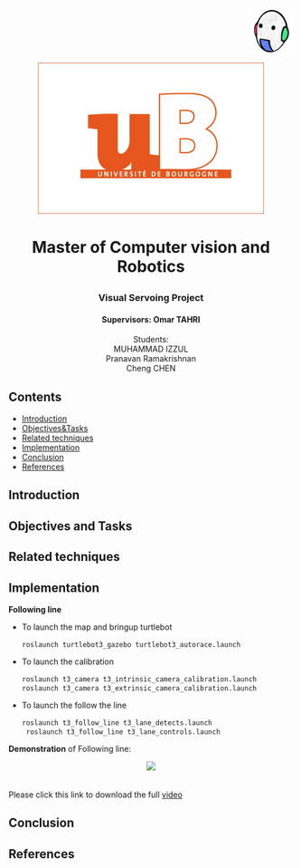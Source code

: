 <p align="right">  
   <img src = "images/vibot.png" width = 80>
</p >

<p align="center">  
   <img src = "images/ub.png" width = 400>
</p >

# <p align="center">Master of Computer vision and Robotics</p >   
<h3 align="center">Visual Servoing Project</h3> 

   
<h4 align="center"> 
Supervisors: Omar TAHRI
</h4> 

<p align="center">                       
Students: <br>  
 MUHAMMAD IZZUL<br> Pranavan Ramakrishnan<br> Cheng CHEN
</p>

## Contents
- [Introduction](#introduction)
- [Objectives&Tasks](#Objectives-and-Tasks)
- [Related techniques](#Related-techniques)
- [Implementation](#Implementation)
- [Conclusion](#Conclusion)
- [References](#References)


## Introduction




## Objectives and Tasks




## Related techniques




## Implementation
**Following line**
- To launch the map and bringup turtlebot
      
      roslaunch turtlebot3_gazebo turtlebot3_autorace.launch 
- To launch the calibration 
	   
      roslaunch t3_camera t3_intrinsic_camera_calibration.launch
      roslaunch t3_camera t3_extrinsic_camera_calibration.launch
- To launch the follow the line
	   
      roslaunch t3_follow_line t3_lane_detects.launch
	   roslaunch t3_follow_line t3_lane_controls.launch

__Demonstration__ of Following line:<br>
<p align="center">
<img src="videos/t3_follow_line.gif"/></p> <br>
Please click this link to download the full <a href="videos/t3_following_line_video.mp4">video</a>

      




## Conclusion




## References

